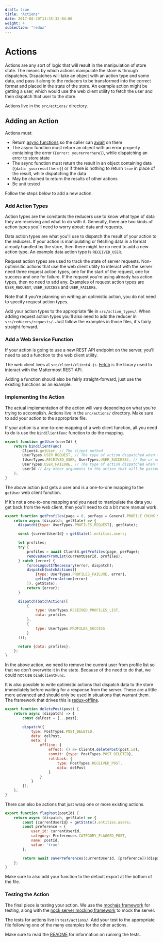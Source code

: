 ```yaml
---
draft: true
title: "Actions"
date: 2017-08-20T11:35:32-04:00
weight: 4
subsection: "redux"
---
```


# Actions

Actions are any sort of logic that will result in the manipulation of store state. The means by which actions manipulate the store is through dispatches. Dispatches will take an object with an action type and some data, and pass it along to the reducers to be transformed into the correct format and placed in the state of the store. An example action might be getting a user, which would use the web client utility to fetch the user and then dispatch that user to the store.

Actions live in the `src/actions/` directory.

## Adding an Action

Actions must:

* Return [async functions](https://developer.mozilla.org/en-US/docs/Web/JavaScript/Reference/Statements/async_function) so the caller can [await](https://developer.mozilla.org/en-US/docs/Web/JavaScript/Reference/Operators/await) on them
* The async function must return an object with an error property containing the error (`{error: yourerrorhere}`), while dispatching an error to store state
* The async function must return the result in an object containing data (`{data: yourresulthere}`) or if there is nothing to return `true` in place of the result, while dispatching the data
* May be chained to return the results of other actions
* Be unit tested

Follow the steps below to add a new action.

### Add Action Types

Action types are the constants the reducers use to know what type of data they are receiving and what to do with it. Generally, there are two kinds of action types you'll need to worry about: data and requests.

Data action types are what you'll use to dispatch the result of your action to the reducers. If your action is manipulating or fetching data in a format already handled by the store, then there might be no need to add a new action type. An example data action type is `RECEIVED_USER`.

Request action types are used to track the state of server requests. Non-optimisitic actions that use the web client utility to interact with the server need three request action types, one for the start of the request, one for success and one for failure. If the request you're using already has action types, then no need to add any. Examples of request action types are `USER_REQUEST`, `USER_SUCCESS` and `USER_FAILURE`.

Note that if you're planning on writing an optimistic action, you do not need to specify request action types.

Add your action types to the appropriate file in `src/action_types/`. When adding request action types you'll also need to add the reducer in `src/reducers/requests/`. Just follow the examples in those files, it's fairly straight forward.

### Add a Web Service Function

If your action is going to use a new REST API endpoint on the server, you'll need to add a function to the web client utility.

The web client lives at `src/client/client4.js`. [Fetch](https://developer.mozilla.org/en/docs/Web/API/Fetch_API) is the library used to interact with the Mattermost REST API.

Adding a function should also be fairly straight-forward, just use the existing functions as an example.

### Implementing the Action

The actual implementation of the action will vary depending on what you're trying to accomplish. Actions live in the `src/actions/` directory. Make sure to add your action to the appropriate file.

If your action is a one-to-one mapping of a web client function, all you need to do is use the `bindClientFunc` function to do the mapping.

```javascript
export function getUser(userId) {
    return bindClientFunc(
        Client4.getUser, // The client method
        UserTypes.USER_REQUEST, // The type of action dispatched when the request is started
        [UserTypes.RECEIVED_USER, UserTypes.USER_SUCCESS], // One or more types of actions dispatched when the request is completed
        UserTypes.USER_FAILURE, // The type of action dispatched when the request fails
        userId // Any other arguments to the action that will be passed to the client call
    );
}
```

The above action just gets a user and is a one-to-one mapping to the `getUser` web client function.

If it's not a one-to-one mapping and you need to manipulate the data you get back from the web client, then you'll need to do a bit more manual work.

```javascript
export function getProfiles(page = 0, perPage = General.PROFILE_CHUNK_SIZE) {
    return async (dispatch, getState) => {
      dispatch({type: UserTypes.PROFILES_REQUEST}, getState);

      const {currentUserId} = getState().entities.users;

      let profiles;
      try {
          profiles = await Client4.getProfiles(page, perPage);
          removeUserFromList(currentUserId, profiles);
      } catch (error) {
          forceLogoutIfNecessary(error, dispatch);
          dispatch(batchActions([
              {type: UserTypes.PROFILES_FAILURE, error},
              getLogErrorAction(error)
          ]), getState);
          return {error};
      }

      dispatch(batchActions([
          {
              type: UserTypes.RECEIVED_PROFILES_LIST,
              data: profiles
          },
          {
              type: UserTypes.PROFILES_SUCCESS
          }
      ]));

      return {data: profiles};
    };
}
```

In the above action, we need to remove the current user from profile list so that we don't overwrite it in the state. Because of the need to do that, we could not use `bindClientFunc`.

It is also possible to write optimistic actions that dispatch data to the store immediately before waiting for a response from the server. These are a little more advanced and should only be used in situations that warrant them. The framework that drives this is [redux-offline](https://github.com/jevakallio/redux-offline).

```javascript
export function deletePost(post) {
    return async (dispatch) => {
        const delPost = {...post};

        dispatch({
            type: PostTypes.POST_DELETED,
            data: delPost,
            meta: {
                offline: {
                    effect: () => Client4.deletePost(post.id),
                    commit: {type: PostTypes.POST_DELETED},
                    rollback: {
                        type: PostTypes.RECEIVED_POST,
                        data: delPost
                    }
                }
            }
        });
    };
}
```

There can also be actions that just wrap one or more existing actions.

```javascript
export function flagPost(postId) {
    return async (dispatch, getState) => {
        const {currentUserId} = getState().entities.users;
        const preference = {
            user_id: currentUserId,
            category: Preferences.CATEGORY_FLAGGED_POST,
            name: postId,
            value: 'true'
        };

        return await savePreferences(currentUserId, [preference])(dispatch, getState);
    };
}
```

Make sure to also add your function to the default export at the bottom of the file.

### Testing the Action

The final piece is testing your action. We use the [mochajs framework](https://mochajs.org/) for testing, along with the [nock server mocking framework](https://github.com/node-nock/nock) to mock the server.

The tests for actions live in `test/actions/`. Add your test to the appropriate file following one of the many examples for the other actions.

Make sure to read the [README](https://github.com/mattermost/mattermost-redux/blob/master/README.md) for information on running the tests.
